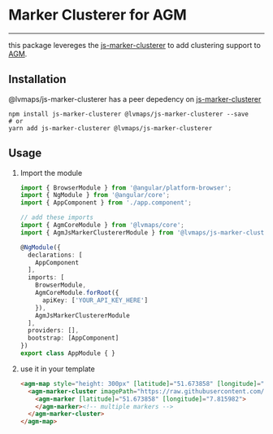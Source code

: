 # Marker Clusterer for AGM

-----

this package levereges the [js-marker-clusterer][js-marker-clusterer] to add clustering support to
[AGM][agm].

## Installation

@lvmaps/js-marker-clusterer has a peer depedency on [js-marker-clusterer][js-marker-clusterer]

```shell
npm install js-marker-clusterer @lvmaps/js-marker-clusterer --save
# or
yarn add js-marker-clusterer @lvmaps/js-marker-clusterer
```

## Usage

1. Import the module

    ```typescript
    import { BrowserModule } from '@angular/platform-browser';
    import { NgModule } from '@angular/core';
    import { AppComponent } from './app.component';

    // add these imports
    import { AgmCoreModule } from '@lvmaps/core';
    import { AgmJsMarkerClustererModule } from '@lvmaps/js-marker-clusterer';

    @NgModule({
      declarations: [
        AppComponent
      ],
      imports: [
        BrowserModule,
        AgmCoreModule.forRoot({
          apiKey: ['YOUR_API_KEY_HERE']
        }),
        AgmJsMarkerClustererModule
      ],
      providers: [],
      bootstrap: [AppComponent]
    })
    export class AppModule { }
    ```
2. use it in your template

    ```html
    <agm-map style="height: 300px" [latitude]="51.673858" [longitude]="7.815982">
      <agm-marker-cluster imagePath="https://raw.githubusercontent.com/googlemaps/v3-utility-library/master/markerclustererplus/images/m">
        <agm-marker [latitude]="51.673858" [longitude]="7.815982">
        </agm-marker><!-- multiple markers -->
      </agm-marker-cluster>
    </agm-map>
    ```


[js-marker-clusterer]: https://github.com/googlemaps/js-marker-clusterer
[agm]: https://angular-maps.com/
